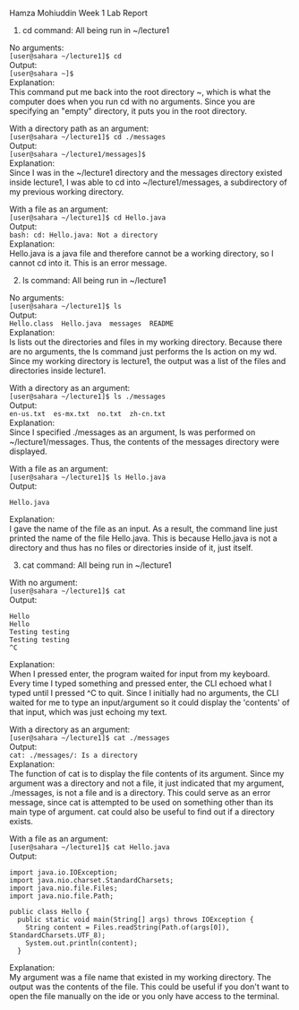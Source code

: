 Hamza Mohiuddin Week 1 Lab Report

1. cd command: All being run in ~/lecture1
   
No arguments:   
  ```[user@sahara ~/lecture1]$ cd```   
Output:  
  ```[user@sahara ~]$```  
Explanation:  
This command put me back into the root directory ~, which is what the computer does when you run cd with no arguments. Since you are specifying an "empty" directory, it puts you in the root directory.

With a directory path as an argument:    
  ```[user@sahara ~/lecture1]$ cd ./messages```  
Output:    
  ```[user@sahara ~/lecture1/messages]$```   
Explanation:     
Since I was in the ~/lecture1 directory and the messages directory existed inside lecture1, I was able to cd into ~/lecture1/messages, a subdirectory of my previous working directory.

With a file as an argument:   
   ```[user@sahara ~/lecture1]$ cd Hello.java```   
Output:   
   ```bash: cd: Hello.java: Not a directory```    
Explanation:    
Hello.java is a java file and therefore cannot be a working directory, so I cannot cd into it. This is an error message.

2. ls command: All being run in ~/lecture1

No arguments:  
   ```[user@sahara ~/lecture1]$ ls```   
Output:   
   ```Hello.class  Hello.java  messages  README```   
Explanation:   
ls lists out the directories and files in my working directory. Because there are no arguments, the ls command just performs the ls action on my wd. Since my working directory is lecture1, the output was a list of the files and directories inside lecture1.   

With a directory as an argument:   
   ```[user@sahara ~/lecture1]$ ls ./messages```   
Output:   
   ```en-us.txt  es-mx.txt  no.txt  zh-cn.txt```  
Explanation:   
Since I specified ./messages as an argument, ls was performed on ~/lecture1/messages. Thus, the contents of the messages directory were displayed.   

With a file as an argument:   
   ```[user@sahara ~/lecture1]$ ls Hello.java```    
Output:   
   ```
   Hello.java
   ```   
Explanation:   
I gave the name of the file as an input. As a result, the command line just printed the name of the file Hello.java. This is because Hello.java is not a directory and thus has no files or directories inside of it, just itself.   

3. cat command: All being run in ~/lecture1   

With no argument:   
   ```[user@sahara ~/lecture1]$ cat```   
Output:   
   ```
   Hello
   Hello
   Testing testing
   Testing testing
   ^C
   ```   
Explanation:   
When I pressed enter, the program waited for input from my keyboard. Every time I typed something and pressed enter, the CLI echoed what I typed until I pressed ^C to quit. Since I initially had no arguments, the CLI waited for me to type an input/argument so it could display the 'contents' of that input, which was just echoing my text.   

With a directory as an argument:   
   ```[user@sahara ~/lecture1]$ cat ./messages```   
Output:   
   ```cat: ./messages/: Is a directory```   
Explanation:   
The function of cat is to display the file contents of its argument. Since my argument was a directory and not a file, it just indicated that my argument, ./messages, is not a file and is a directory. This could serve as an error message, since cat is attempted to be used on something other than its main type of argument. cat could also be useful to find out if a directory exists.      

With a file as an argument:    
   ```[user@sahara ~/lecture1]$ cat Hello.java```   
Output:    
   ```
   import java.io.IOException;
   import java.nio.charset.StandardCharsets;
   import java.nio.file.Files;
   import java.nio.file.Path;
   
   public class Hello {
     public static void main(String[] args) throws IOException {
       String content = Files.readString(Path.of(args[0]), StandardCharsets.UTF_8);    
       System.out.println(content);
     }
   ```
Explanation:    
My argument was a file name that existed in my working directory. The output was the contents of the file. This could be useful if you don't want to open the file manually on the ide or you only have access to the terminal.   

